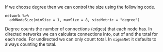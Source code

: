 If we choose degree then we can control the size using the following code.

```{r}
network %>%
  addNodeSize(minSize = 1, maxSize = 8, sizeMetric = "degree")
```

Degree counts the number of connections (edges) that each node has. In directed networks we can calculate connections into, out of and the total for each node. For undirected we can only count total. In `sigmaNet` it defaults to always counting the total. 

